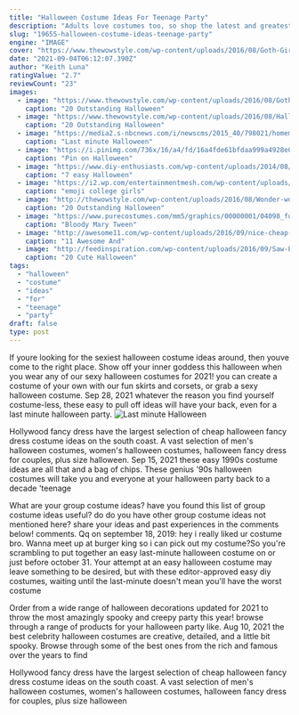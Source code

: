 ```yaml
---
title: "Halloween Costume Ideas For Teenage Party"
description: "Adults love costumes too, so shop the latest and greatest adult halloween costumes for men and women at party city! our collection of halloween costumes features a huge assortment of ideas"
slug: "19655-halloween-costume-ideas-teenage-party"
engine: "IMAGE"
cover: "https://www.thewowstyle.com/wp-content/uploads/2016/08/Goth-Girl-Halloween-Costumes-For-Teens.jpg"
date: "2021-09-04T06:12:07.390Z"
author: "Keith Luna"
ratingValue: "2.7"
reviewCount: "23"
images:
  - image: "https://www.thewowstyle.com/wp-content/uploads/2016/08/Goth-Girl-Halloween-Costumes-For-Teens.jpg"
    caption: "20 Outstanding Halloween"
  - image: "https://www.thewowstyle.com/wp-content/uploads/2016/08/Halloween-Costumes-For-Teens.jpg"
    caption: "20 Outstanding Halloween"
  - image: "https://media2.s-nbcnews.com/i/newscms/2015_40/798021/homemade-halloween-costume-today-tease-7-150930_70e0a7f1543e09a61a466d3d3f8e9c6f.jpg"
    caption: "Last minute Halloween"
  - image: "https://i.pinimg.com/736x/16/a4/fd/16a4fde61bfdaa999a4928e04ed82516--toddler-boy-costumes-toddler-halloween-costumes.jpg"
    caption: "Pin on Halloween"
  - image: "https://www.diy-enthusiasts.com/wp-content/uploads/2014/08/halloween-makeup-ideas-tutorial-lady-vamp-black-red.jpg"
    caption: "7 easy Halloween"
  - image: "https://i2.wp.com/entertainmentmesh.com/wp-content/uploads/2018/10/emoji-college-girls-group-halloween-costume-ideas.jpg?ssl=1"
    caption: "emoji college girls"
  - image: "http://thewowstyle.com/wp-content/uploads/2016/08/Wonder-woman-Halloween-Costumes-For-Teens.jpg"
    caption: "20 Outstanding Halloween"
  - image: "https://www.purecostumes.com/mm5/graphics/00000001/04098_full_1.jpg"
    caption: "Bloody Mary Tween"
  - image: "http://awesome11.com/wp-content/uploads/2016/09/nice-cheap-halloween-costume.jpg"
    caption: "11 Awesome And"
  - image: "http://feedinspiration.com/wp-content/uploads/2016/09/Saw-Puppet-Makeup-Halloween.jpg"
    caption: "20 Cute Halloween"
tags:
  - "halloween"
  - "costume"
  - "ideas"
  - "for"
  - "teenage"
  - "party"
draft: false
type: post
---
```


If youre looking for the sexiest halloween costume ideas around, then youve come to the right place. Show off your inner goddess this halloween when you wear any of our sexy halloween costumes for 2021! you can create a costume of your own with our fun skirts and corsets, or grab a sexy halloween costume. Sep 28, 2021 whatever the reason you find yourself costume-less, these easy to pull off ideas will have your back, even for a last minute halloween party.
![Last minute Halloween](https://media2.s-nbcnews.com/i/newscms/2015_40/798021/homemade-halloween-costume-today-tease-7-150930_70e0a7f1543e09a61a466d3d3f8e9c6f.jpg "Last minute Halloween")

Hollywood fancy dress have the largest selection of cheap halloween fancy dress costume ideas on the south coast. A vast selection of men&#39;s halloween costumes, women&#39;s halloween costumes, halloween fancy dress for couples, plus size halloween. Sep 15, 2021 these easy 1990s costume ideas are all that and a bag of chips.  These genius &#39;90s halloween costumes will take you and everyone at your halloween party back to a decade &#39;teenage
<!--inArticleAds-->

<!--galleryOne-->

What are your group costume ideas? have you found this list of group costume ideas useful? do do you have other group costume ideas not mentioned here? share your ideas and past experiences in the comments below! comments. Qq on september 18, 2019: hey i really liked ur costume bro. Wanna meet up at burger king so i can pick out my costume?So you're scrambling to put together an easy last-minute halloween costume on or just before october 31. Your attempt at an easy halloween costume may leave something to be desired, but with these editor-approved easy diy costumes, waiting until the last-minute doesn't mean you'll have the worst costume
<!--inArticleAds-->

<!--galleryTwo-->

Order from a wide range of halloween decorations updated for 2021 to throw the most amazingly spooky and creepy party this year! browse through a range of products for your halloween party like. Aug 10, 2021 the best celebrity halloween costumes are creative, detailed, and a little bit spooky. Browse through some of the best ones from the rich and famous over the years to find
<!--galleryThree-->

Hollywood fancy dress have the largest selection of cheap halloween fancy dress costume ideas on the south coast. A vast selection of men's halloween costumes, women's halloween costumes, halloween fancy dress for couples, plus size halloween